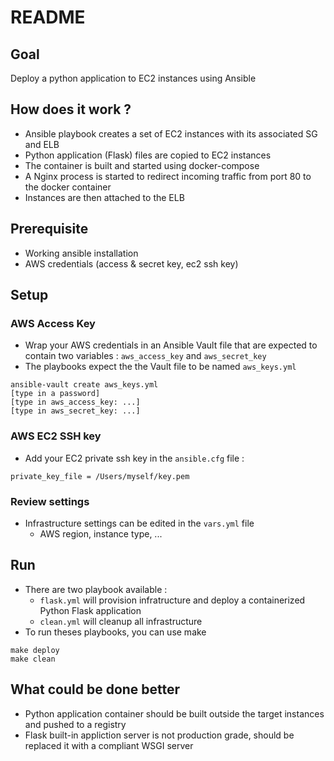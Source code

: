 # README

## Goal

Deploy a python application to EC2 instances using Ansible

## How does it work ?

- Ansible playbook creates a set of EC2 instances with its associated SG and ELB
- Python application (Flask) files are copied to EC2 instances
- The container is built and started using docker-compose
- A Nginx process is started to redirect incoming traffic from port 80 to the docker container
- Instances are then attached to the ELB

## Prerequisite

- Working ansible installation
- AWS credentials (access & secret key, ec2 ssh key)

## Setup

### AWS Access Key

- Wrap your AWS credentials in an Ansible Vault file that are expected to contain two variables : `aws_access_key` and `aws_secret_key`
- The playbooks expect the the Vault file to be named `aws_keys.yml`

```
ansible-vault create aws_keys.yml
[type in a password]
[type in aws_access_key: ...]
[type in aws_secret_key: ...]
```

### AWS EC2 SSH key

- Add your EC2 private ssh key in the `ansible.cfg` file :

```
private_key_file = /Users/myself/key.pem
```

### Review settings

- Infrastructure settings can be edited in the `vars.yml` file
  - AWS region, instance type, ...

## Run

- There are two playbook available :
  - `flask.yml` will provision infratructure and deploy a containerized Python Flask application
  - `clean.yml` will cleanup all infrastructure
- To run theses playbooks, you can use make

```
make deploy
make clean
```

## What could be done better

- Python application container should be built outside the target instances and pushed to a registry
- Flask built-in appliction server is not production grade, should be replaced it with a compliant WSGI server
